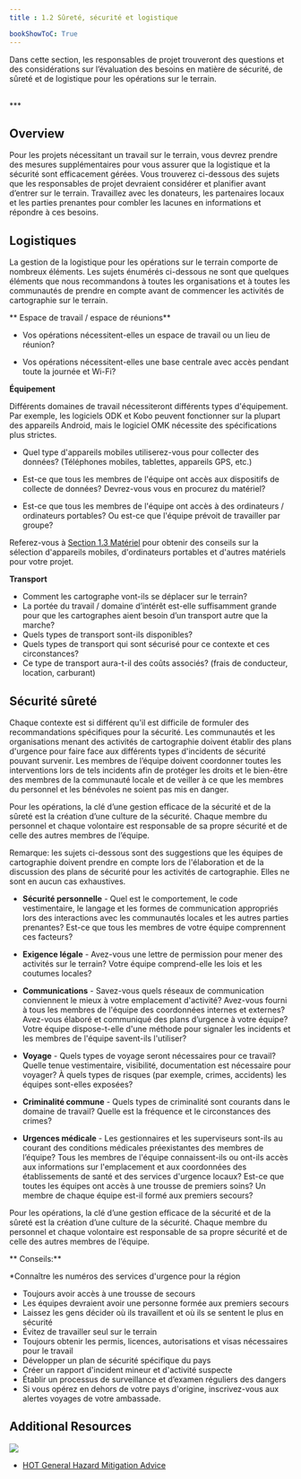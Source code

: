 ```yaml
---
title : 1.2 Sûreté, sécurité et logistique

bookShowToC: True
---
```


Dans cette section, les responsables de projet trouveront des questions et des considérations sur l’évaluation des besoins en matière de sécurité, de sûreté et de logistique pour les opérations sur le terrain.

<br>
***
<br>

## Overview
Pour les projets nécessitant un travail sur le terrain, vous devrez prendre des mesures supplémentaires pour vous assurer que la logistique et la sécurité sont efficacement gérées. Vous trouverez ci-dessous des sujets que les responsables de projet devraient considérer et planifier avant d’entrer sur le terrain. Travaillez avec les donateurs, les partenaires locaux et les parties prenantes pour combler les lacunes en informations et répondre à ces besoins.


## Logistiques 

La gestion de la logistique pour les opérations sur le terrain comporte de nombreux éléments. Les sujets énumérés ci-dessous ne sont que quelques éléments que nous recommandons à toutes les organisations et à toutes les communautés de prendre en compte avant de commencer les activités de cartographie sur le terrain.

** Espace de travail / espace de réunions**

*   Vos opérations nécessitent-elles un espace de travail ou un lieu de réunion?

*   Vos opérations nécessitent-elles une base centrale avec accès pendant toute la journée et Wi-Fi?

**Équipement**

Différents domaines de travail nécessiteront différents types d'équipement. Par exemple, les logiciels ODK et Kobo peuvent fonctionner sur la plupart des appareils Android, mais le logiciel OMK nécessite des spécifications plus strictes.

* Quel type d'appareils mobiles utiliserez-vous pour collecter des données? (Téléphones mobiles, tablettes, appareils GPS, etc.)

* Est-ce que tous les membres de l'équipe ont accès aux dispositifs de collecte de données? Devrez-vous vous en  procurez du matériel?

*  Est-ce que tous les membres de l'équipe ont accès à des ordinateurs / ordinateurs portables? Ou est-ce que l'équipe prévoit de travailler par groupe?

Referez-vous à [Section 1.3 Matériel](https://hotosm.github.io/toolbox/pages/running-a-mapping-project/1.3-hardware/) pour obtenir des conseils sur la sélection d'appareils mobiles, d'ordinateurs portables et d'autres matériels pour votre projet.

**Transport**

* Comment les cartographe vont-ils se déplacer sur le terrain?
* La portée du travail / domaine d’intérêt est-elle suffisamment grande pour que les cartographes aient besoin d’un transport autre que la marche?
* Quels types de transport sont-ils disponibles?
* Quels types de transport qui sont sécurisé pour ce contexte et ces circonstances?
* Ce type de transport aura-t-il des coûts associés? (frais de conducteur, location, carburant)

## Sécurité sûreté

Chaque contexte est si différent qu'il est difficile de formuler des recommandations spécifiques pour la sécurité. Les communautés et les organisations menant des activités de cartographie doivent établir des plans d'urgence pour faire face aux différents types d'incidents de sécurité pouvant survenir. Les membres de l’équipe doivent coordonner toutes les interventions lors de tels incidents afin de protéger les droits et le bien-être des membres de la communauté locale et de veiller à ce que les membres du personnel et les bénévoles ne soient pas mis en danger.

Pour les opérations, la clé d’une gestion efficace de la sécurité et de la sûreté est la création d’une culture de la sécurité. Chaque membre du personnel et chaque volontaire est responsable de sa propre sécurité et de celle des autres membres de l’équipe.

Remarque: les sujets ci-dessous sont des suggestions que les équipes de cartographie doivent prendre en compte lors de l'élaboration et de la discussion des plans de sécurité pour les activités de cartographie. Elles ne sont en aucun cas exhaustives.


*   **Sécurité personnelle** - Quel est le comportement, le code vestimentaire, le langage et les formes de communication appropriés lors des interactions avec les communautés locales et les autres parties prenantes? Est-ce que tous les membres de votre équipe comprennent ces facteurs?
*   **Exigence légale** - Avez-vous une lettre de permission pour mener des activités sur le terrain? Votre équipe comprend-elle les lois et les coutumes locales?
*   **Communications** - Savez-vous quels réseaux de communication conviennent le mieux à votre emplacement d'activité? Avez-vous fourni à tous les membres de l'équipe des coordonnées internes et externes? Avez-vous élaboré et communiqué des plans d’urgence à votre équipe? Votre équipe dispose-t-elle d'une méthode pour signaler les incidents et les membres de l'équipe savent-ils l'utiliser?

*   **Voyage** - Quels types de voyage seront nécessaires pour ce travail? Quelle tenue vestimentaire, visibilité, documentation est nécessaire pour voyager? À quels types de risques (par exemple, crimes, accidents) les équipes sont-elles exposées?

*   **Criminalité commune** - Quels types de criminalité sont courants dans le domaine de travail? Quelle est la fréquence et le circonstances des crimes?

*   **Urgences médicale** - Les gestionnaires et les superviseurs sont-ils au courant des conditions médicales préexistantes des membres de l’équipe? Tous les membres de l'équipe connaissent-ils ou ont-ils accès aux informations sur l'emplacement et aux coordonnées des établissements de santé et des services d'urgence locaux? Est-ce que toutes les équipes ont accès à une trousse de premiers soins? Un membre de chaque équipe est-il formé aux premiers secours?

Pour les opérations, la clé d’une gestion efficace de la sécurité et de la sûreté est la création d’une culture de la sécurité. Chaque membre du personnel et chaque volontaire est responsable de sa propre sécurité et de celle des autres membres de l’équipe.

** Conseils:**

*Connaître les numéros des services d'urgence pour la région
* Toujours avoir accès à une trousse de secours
* Les équipes devraient avoir une personne formée aux premiers secours
* Laissez les gens décider où ils travaillent et où ils se sentent le plus en sécurité
* Évitez de travailler seul sur le terrain
* Toujours obtenir les permis, licences, autorisations et visas nécessaires pour le travail
* Développer un plan de sécurité spécifique du pays
* Créer un rapport d'incident mineur et d'activité suspecte
* Établir un processus de surveillance et d’examen réguliers des dangers
* Si vous opérez en dehors de votre pays d'origine, inscrivez-vous aux alertes voyages de votre ambassade.
	 	
## Additional Resources
	 	 	 	


![](/images/reading_icon_wide.PNG)

* [HOT General Hazard Mitigation Advice](https://drive.google.com/open?id=1nbAIZAuap6o1Pu_cjhtx0QUURvI--0a7) 


